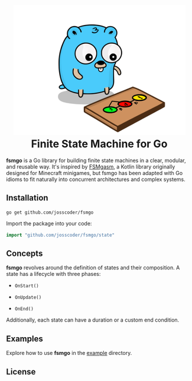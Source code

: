<div style="text-align: center;">
    <h1>
        <img alt="fsmgo logo" src="/images/logo.png" height="350" /><br />
        Finite State Machine for Go
    </h1>
</div>

**fsmgo** is a Go library for building finite state machines in a clear, modular, and reusable way. It's inspired by [FSMgasm](https://github.com/Minikloon/FSMgasm), a Kotlin library originally designed for Minecraft minigames, but fsmgo has been adapted with Go idioms to fit naturally into concurrent architectures and complex systems.


## Installation

```shell
go get github.com/josscoder/fsmgo
```

Import the package into your code:

```go
import "github.com/josscoder/fsmgo/state"
```

## Concepts
**fsmgo** revolves around the definition of states and their composition. A state has a lifecycle with three phases:

- `OnStart()`


- `OnUpdate()`


- `OnEnd()`

Additionally, each state can have a duration or a custom end condition.

## Examples
Explore how to use **fsmgo** in the [example](https://github.com/Josscoder/fsmgo/tree/master/example) directory.

## License